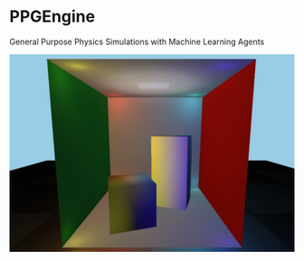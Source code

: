 # PPGEngine
General Purpose Physics Simulations with Machine Learning Agents

![PPGE](/Resources/cornellbox.png?raw=true "PPGEngine")
